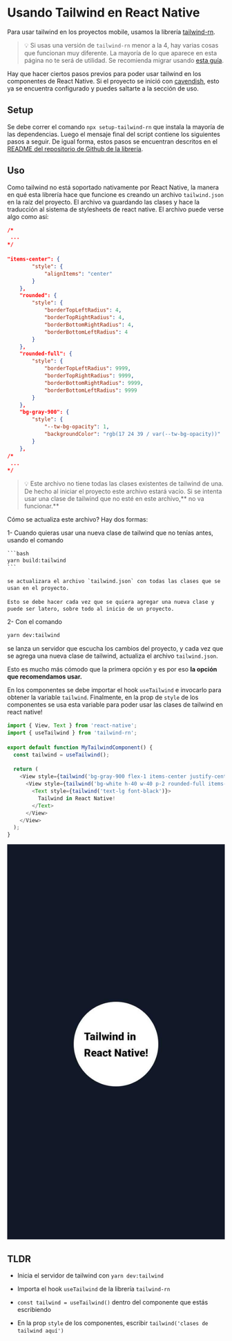 # Usando Tailwind en React Native

Para usar tailwind en los proyectos mobile, usamos la librería [tailwind-rn](https://github.com/vadimdemedes/tailwind-rn).

> 💡 Si usas una versión de `tailwind-rn` menor a la 4, hay varias cosas que funcionan muy diferente. La mayoría de lo que aparece en esta página no te será de utilidad. Se recomienda migrar usando [esta guía](https://github.com/vadimdemedes/tailwind-rn/blob/master/migrate.md).



Hay que hacer ciertos pasos previos para poder usar tailwind en los componentes de React Native. Si el proyecto se inició con [cavendish](https://github.com/platanus/cavendish), esto ya se encuentra configurado y puedes saltarte a la sección de uso.

## Setup

Se debe correr el comando `npx setup-tailwind-rn` que instala la mayoría de las dependencias. Luego el mensaje final del script contiene los siguientes pasos a seguir. De igual forma, estos pasos se encuentran descritos en el [README del repositorio de Github de la librería](https://github.com/vadimdemedes/tailwind-rn#install).

## Uso

Como tailwind no está soportado nativamente por React Native, la manera en qué esta librería hace que funcione es creando un archivo  `tailwind.json` en la raíz del proyecto. El archivo va guardando las clases y hace la traducción al sistema de stylesheets de react native.  El archivo puede verse algo como así:

```json
/*
 ...
*/

"items-center": {
		"style": {
			"alignItems": "center"
		}
	},
	"rounded": {
		"style": {
			"borderTopLeftRadius": 4,
			"borderTopRightRadius": 4,
			"borderBottomRightRadius": 4,
			"borderBottomLeftRadius": 4
		}
	},
	"rounded-full": {
		"style": {
			"borderTopLeftRadius": 9999,
			"borderTopRightRadius": 9999,
			"borderBottomRightRadius": 9999,
			"borderBottomLeftRadius": 9999
		}
	},
	"bg-gray-900": {
		"style": {
			"--tw-bg-opacity": 1,
			"backgroundColor": "rgb(17 24 39 / var(--tw-bg-opacity))"
		}
	},
/* 
 ...
*/
```



> 💡 Este archivo no tiene todas las clases existentes de tailwind de una. De hecho al iniciar el proyecto este archivo estará vacío. Si se intenta usar una clase de tailwind que no esté en este archivo,** no va funcionar.**

Cómo se actualiza este archivo? Hay dos formas:

1- Cuando quieras usar una nueva clase de tailwind que no tenías antes, usando el comando 

    ```bash
    yarn build:tailwind
    ```

    se actualizara el archivo `tailwind.json` con todas las clases que se usan en el proyecto.

    Esto se debe hacer cada vez que se quiera agregar una nueva clase y puede ser latero, sobre todo al inicio de un proyecto.  

2- Con el comando 

```bash
yarn dev:tailwind
```

se lanza un servidor que escucha los cambios del proyecto, y cada vez que se agrega una nueva clase de tailwind, actualiza el archivo `tailwind.json`.

Esto es mucho más cómodo que la primera opción y es por eso **la opción que recomendamos usar.**



En los componentes se debe importar el hook `useTailwind` e invocarlo para obtener la variable `tailwind`. Finalmente, en la prop de `style` de los componentes se usa esta variable para poder usar las clases de tailwind en react native!

```typescript
import { View, Text } from 'react-native';
import { useTailwind } from 'tailwind-rn';

export default function MyTailwindComponent() {
  const tailwind = useTailwind();

  return (
    <View style={tailwind('bg-gray-900 flex-1 items-center justify-center')}>
      <View style={tailwind('bg-white h-40 w-40 p-2 rounded-full items-center justify-center')}>
        <Text style={tailwind('text-lg font-black')}>
          Tailwind in React Native!
        </Text>
      </View>
    </View>
  );
}
```

 

<img src='assets/usando-tailwind-en-react-native-1.png'/>

## TLDR

* Inicia el servidor de tailwind con `yarn dev:tailwind` 

* Importa el hook `useTailwind` de la librería `tailwind-rn`

* `const tailwind = useTailwind()` dentro del componente que estás escribiendo

* En la prop `style` de los componentes, escribir `tailwind('clases de tailwind aquí')`








